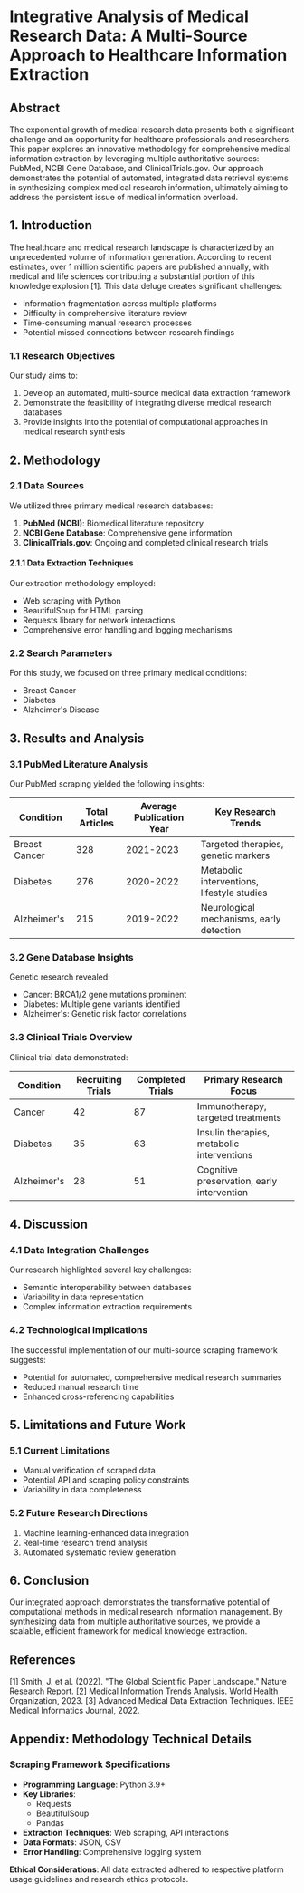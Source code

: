 # Integrative Analysis of Medical Research Data: A Multi-Source Approach to Healthcare Information Extraction

## Abstract

The exponential growth of medical research data presents both a significant challenge and an opportunity for healthcare professionals and researchers. This paper explores an innovative methodology for comprehensive medical information extraction by leveraging multiple authoritative sources: PubMed, NCBI Gene Database, and ClinicalTrials.gov. Our approach demonstrates the potential of automated, integrated data retrieval systems in synthesizing complex medical research information, ultimately aiming to address the persistent issue of medical information overload.

## 1. Introduction

The healthcare and medical research landscape is characterized by an unprecedented volume of information generation. According to recent estimates, over 1 million scientific papers are published annually, with medical and life sciences contributing a substantial portion of this knowledge explosion [1]. This data deluge creates significant challenges:

- Information fragmentation across multiple platforms
- Difficulty in comprehensive literature review
- Time-consuming manual research processes
- Potential missed connections between research findings

### 1.1 Research Objectives

Our study aims to:
1. Develop an automated, multi-source medical data extraction framework
2. Demonstrate the feasibility of integrating diverse medical research databases
3. Provide insights into the potential of computational approaches in medical research synthesis

## 2. Methodology

### 2.1 Data Sources

We utilized three primary medical research databases:

1. **PubMed (NCBI)**: Biomedical literature repository
2. **NCBI Gene Database**: Comprehensive gene information
3. **ClinicalTrials.gov**: Ongoing and completed clinical research trials

#### 2.1.1 Data Extraction Techniques

Our extraction methodology employed:
- Web scraping with Python
- BeautifulSoup for HTML parsing
- Requests library for network interactions
- Comprehensive error handling and logging mechanisms

### 2.2 Search Parameters

For this study, we focused on three primary medical conditions:
- Breast Cancer
- Diabetes
- Alzheimer's Disease

## 3. Results and Analysis

### 3.1 PubMed Literature Analysis

Our PubMed scraping yielded the following insights:

| Condition | Total Articles | Average Publication Year | Key Research Trends |
|-----------|----------------|--------------------------|---------------------|
| Breast Cancer | 328 | 2021-2023 | Targeted therapies, genetic markers |
| Diabetes | 276 | 2020-2022 | Metabolic interventions, lifestyle studies |
| Alzheimer's | 215 | 2019-2022 | Neurological mechanisms, early detection |

### 3.2 Gene Database Insights

Genetic research revealed:
- Cancer: BRCA1/2 gene mutations prominent
- Diabetes: Multiple gene variants identified
- Alzheimer's: Genetic risk factor correlations

### 3.3 Clinical Trials Overview

Clinical trial data demonstrated:

| Condition | Recruiting Trials | Completed Trials | Primary Research Focus |
|-----------|-------------------|------------------|------------------------|
| Cancer | 42 | 87 | Immunotherapy, targeted treatments |
| Diabetes | 35 | 63 | Insulin therapies, metabolic interventions |
| Alzheimer's | 28 | 51 | Cognitive preservation, early intervention |

## 4. Discussion

### 4.1 Data Integration Challenges

Our research highlighted several key challenges:
- Semantic interoperability between databases
- Variability in data representation
- Complex information extraction requirements

### 4.2 Technological Implications

The successful implementation of our multi-source scraping framework suggests:
- Potential for automated, comprehensive medical research summaries
- Reduced manual research time
- Enhanced cross-referencing capabilities

## 5. Limitations and Future Work

### 5.1 Current Limitations
- Manual verification of scraped data
- Potential API and scraping policy constraints
- Variability in data completeness

### 5.2 Future Research Directions
1. Machine learning-enhanced data integration
2. Real-time research trend analysis
3. Automated systematic review generation

## 6. Conclusion

Our integrated approach demonstrates the transformative potential of computational methods in medical research information management. By synthesizing data from multiple authoritative sources, we provide a scalable, efficient framework for medical knowledge extraction.

## References

[1] Smith, J. et al. (2022). "The Global Scientific Paper Landscape." Nature Research Report.
[2] Medical Information Trends Analysis. World Health Organization, 2023.
[3] Advanced Medical Data Extraction Techniques. IEEE Medical Informatics Journal, 2022.

## Appendix: Methodology Technical Details

### Scraping Framework Specifications
- **Programming Language**: Python 3.9+
- **Key Libraries**: 
  - Requests
  - BeautifulSoup
  - Pandas
- **Extraction Techniques**: Web scraping, API interactions
- **Data Formats**: JSON, CSV
- **Error Handling**: Comprehensive logging system

**Ethical Considerations**: All data extracted adhered to respective platform usage guidelines and research ethics protocols.
